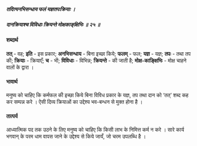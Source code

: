 ##### तदित्यनभिसन्धाय फलं यज्ञतपःक्रियाः ।
##### दानक्रियाश्च विविधाः क्रियन्ते मोक्षकाङ्‌क्षिभिः ॥ २५ ॥

#### शब्दार्थ

**तत्** - वह; **इति** - इस प्रकार; **अनभिसन्धाय** - बिना इच्छा किये; **फलम्** - फल; **यज्ञ** - यज्ञ; **तपः** - तथा तप की; **क्रियाः** - क्रियाएँ; **च** - भी; **विविधाः** - विभिन्न; **क्रियन्ते** - की जाती है; **मोक्ष-काङ्क्षिभिः** - मोक्ष चाहने वालों के द्वारा ।

#### भावार्थ

मनुष्य को चाहिए कि कर्मफल की इच्छा किये बिना विविध प्रकार के यज्ञ, तप तथा दान को ‘तत्’ शब्द कह कर सम्पन्न करे । ऐसी दिव्य क्रियाओं का उद्देश्य भव-बन्धन से मुक्त होना है ।

#### तात्पर्य

आध्यात्मिक पद तक उठने के लिए मनुष्य को चाहिए कि किसी लाभ के निमित्त कर्म न करे । सारे कार्य भगवान् के परम धाम वापस जाने के उद्देश्य से किये जायँ, जो चरम उपलब्धि है ।